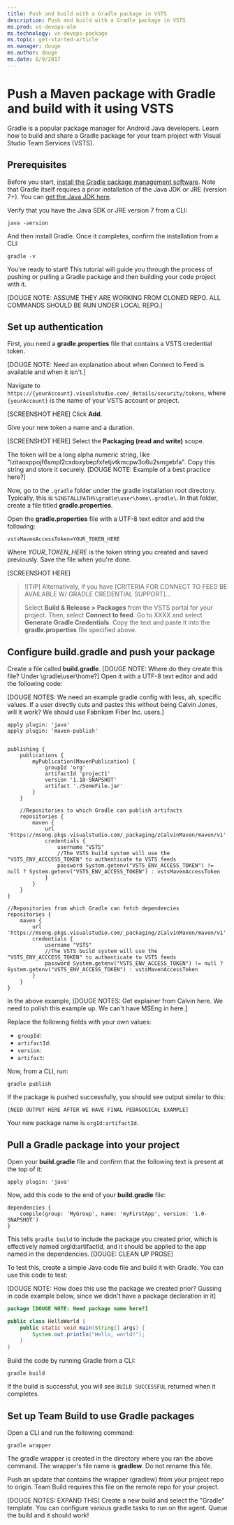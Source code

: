 ```yaml
---
title: Push and build with a Gradle package in VSTS
description: Push and build with a Gradle package in VSTS
ms.prod: vs-devops-alm
ms.technology: vs-devops-package
ms.topic: get-started-article
ms.manager: douge
ms.author: douge
ms.date: 8/9/2017
---
```


# Push a Maven package with Gradle and build with it using VSTS

Gradle is a popular package manager for Android Java developers. Learn how to build and share a Gradle package for your team project with Visual Studio Team Services (VSTS).

## Prerequisites

Before you start, [install the Gradle package management software](https://gradle.org/install/). Note that Gradle itself requires a prior installation of the Java JDK or JRE (version 7+). You
can [get the Java JDK here](http://www.oracle.com/technetwork/java/javase/downloads/index.html).

Verify that you have the Java SDK or JRE version 7 from a CLI:

```cli
java -version
```

And then install Gradle. Once it completes, confirm the installation from a CLI:

```cli
gradle -v
```

You're ready to start! This tutorial will guide you through the process of pushing or pulling a Gradle package and then building your code project with it.


[DOUGE NOTE: ASSUME THEY ARE WORKING FROM CLONED REPO. ALL COMMANDS SHOULD BE RUN UNDER LOCAL REPO.]

## Set up authentication

First, you need a **gradle.properties** file that contains a VSTS credential token.

[DOUGE NOTE: Need an explanation about when Connect to Feed is available and when it isn't.]

Navigate to `https://{yourAccount}.visualstudio.com/_details/security/tokens`, where `{yourAccount}` is the name of your VSTS account or project.

[SCREENSHOT HERE]
Click **Add**.

Give your new token a name and a duration. 

[SCREENSHOT HERE]
Select the **Packaging (read and write)** scope.

The token will be a long alpha numeric string, like "lzitaoxppojf6smpl2cxdoxybepfxfetjvtkmcpw3o6u2smgebfa". Copy this string and store it securely. [DOUGE NOTE: Example of a best practice here?]

Now, go to the `.gradle` folder under the gradle installation root directory. Typically, this is `%INSTALLPATH%\gradle\user\home\.gradle\`. In that folder, create a file titled
**gradle.properties**. 

Open the **gradle.properties** file with a UTF-8 text editor and add the following:
```
vstsMavenAccessToken=YOUR_TOKEN_HERE
```

Where *YOUR_TOKEN_HERE* is the token string you created and saved previously. Save the file when you're done.

[SCREENSHOT HERE]

> ![TIP]
> Alternatively, if you have [CRITERIA FOR CONNECT TO FEED BE AVAILABLE W/ GRADLE CREDENTIAL SUPPORT]...
> 
> Select **Build & Release > Packages** from the VSTS portal for your project. Then, select **Connect to feed**.
> Go to XXXX and select  **Generate Gradle Credentials**. Copy the text and paste it into the **gradle.properties** file
> specified above.

## Configure build.gradle and push your package

Create a file called **build.gradle**. [DOUGE NOTE: Where do they create this file? Under \gradle\user\home?] Open it with a UTF-8 text editor and add the following code:


[DOUGE NOTES: We need an example gradle config with less, ah, specific values. If a user directly cuts and pastes this without being Calvin Jones, will it work? We should use
Fabrikam Fiber Inc. users.]

```text
apply plugin: 'java' 
apply plugin: 'maven-publish' 
 
 
publishing { 
    publications { 
        myPublication(MavenPublication) { 
            groupId 'org' 
            artifactId 'project1' 
            version '1.10-SNAPSHOT' 
            artifact './SomeFile.jar' 
        } 
    } 
 
    //Repositories to which Gradle can publish artifacts 
    repositories { 
        maven { 
            url 'https://mseng.pkgs.visualstudio.com/_packaging/zCalvinMaven/maven/v1' 
            credentials { 
                username "VSTS" 
                //The VSTS build system will use the "VSTS_ENV_ACCCESS_TOKEN" to authenticate to VSTS feeds 
                password System.getenv("VSTS_ENV_ACCESS_TOKEN") != null ? System.getenv("VSTS_ENV_ACCESS_TOKEN") : vstsMavenAccessToken 
            } 
        } 
    } 
} 
 
//Repositories from which Gradle can fetch dependencies 
repositories { 
    maven { 
        url 'https://mseng.pkgs.visualstudio.com/_packaging/zCalvinMaven/maven/v1' 
        credentials { 
            username "VSTS" 
            //The VSTS build system will use the "VSTS_ENV_ACCCESS_TOKEN" to authenticate to VSTS feeds 
            password System.getenv("VSTS_ENV_ACCESS_TOKEN") != null ? System.getenv("VSTS_ENV_ACCESS_TOKEN") : vstsMavenAccessToken 
        } 
    } 
} 
```
In the above example, [DOUGE NOTES: Get explainer from Calvin here. We need to polish this example up. We can't have MSEng in here.]

Replace the following fields with your own values:

- `groupId`:
- `artifactId`:
- `version`:
- `artifact`: 

Now, from a CLI, run:

```cli
gradle publish
```
 If the package is pushed successfully, you should see output similar to this:

```output
[NEED OUTPUT HERE AFTER WE HAVE FINAL PEDAGOGICAL EXAMPLE]
```

Your new package name is `orgId:artifactId`.

## Pull a Gradle package into your project


Open your **build.gradle** file and confirm that the following text is present at the top of it:
```
apply plugin: 'java'
```

Now, add this code to the end of your **build.gradle** file:

```
dependencies { 
    compile(group: 'MyGroup', name: 'myFirstApp', version: '1.0-SNAPSHOT')  
} 
```   

This tells `gradle build` to include the package you created prior, which is effectively named orgId:artifactId, and it should be applied to the app named in the dependencies. [DOUGE: CLEAN UP PROSE]

To test this, create a simple Java code file and build it with Gradle. You can use this code to test:

[DOUGE NOTE: How does this use the package we created prior? Gussing in code example below, since we didn't have a package declaration in it]
```java
package [DOUGE NOTE: Need package name here?]

public class HelloWorld { 
    public static void main(String[] args) { 
        System.out.println("Hello, world!"); 
    } 
} 
```

Build the code by running Gradle from a CLI:

```cli
gradle build
```

If the build is successful, you will see `BUILD SUCCESSFUL` returned when it completes.


## Set up Team Build to use Gradle packages

Open a CLI and run the following command:

```cli
gradle wrapper
```

The gradle wrapper is created in the directory where you ran the above command. The wrapper's file name is **gradlew**. Do not rename this file.

Push an update that contains the wrapper (gradlew) from your project repo to origin. Team Build requires this file on the remote repo for your project.

[DOUGE NOTES: EXPAND THIS]
Create a new build and select the "Gradle" template.  You can configure various gradle tasks to run on the agent.  Queue the build and it should work! 


